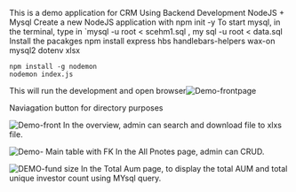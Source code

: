 This is a demo application for CRM Using Backend Development NodeJS + Mysql
Create a new NodeJS application with npm init -y
To start mysql, in the terminal, type in `mysql -u root < scehm1.sql , my sql -u root < data.sql
Install the pacakges npm install express hbs handlebars-helpers wax-on mysql2 dotenv xlsx

~~~~~
npm install -g nodemon
nodemon index.js
~~~~~~~

This will run the development and open browser![Demo-frontpage](https://github.com/user-attachments/assets/0c2526c0-5593-4265-a21d-5e77e9720a0c)

Naviagation button for directory purposes

![Demo-front](https://github.com/user-attachments/assets/8e10e706-bd1b-4808-8580-260c2b73f722)
In the overview, admin can search and download file to xlxs file.

![Demo- Main table with FK](https://github.com/user-attachments/assets/7d8f70af-d5b7-493d-9dac-d2d15fcda173)
In the All Pnotes page, admin can CRUD. 

![DEMO-fund size](https://github.com/user-attachments/assets/8b696ee6-6d7d-4005-8d18-0f338463606c)
In the Total Aum page, to display the total AUM and total unique investor count using MYsql query.



